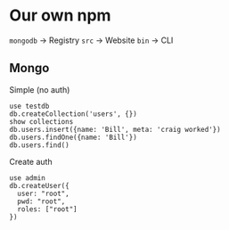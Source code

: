 # Our own npm

`mongodb` -> Registry
`src` -> Website
`bin` -> CLI 

## Mongo

Simple (no auth)
```
use testdb
db.createCollection('users', {})
show collections
db.users.insert({name: 'Bill', meta: 'craig worked'})
db.users.findOne({name: 'Bill'})
db.users.find()
```

Create auth
```
use admin
db.createUser({
  user: "root",
  pwd: "root",
  roles: ["root"]
})
```
